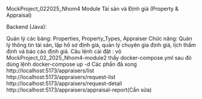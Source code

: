 MockProject_022025_Nhom4
Module Tài sản và Định giá (Property & Appraisal)

Backend (Java):

Quản lý các bảng: Properties, Property_Types, Appraiser
Chức năng: Quản lý thông tin tài sản, lập hồ sơ định giá, quản lý chuyên gia định giá, lịch thẩm định và báo cáo định giá.
Câu lệnh cài đặt : vô MockProject_02_2025_Nhom4-module2 thấy docker-compose.yml sau đó dùng lệnh docker-compose up -d
Các phần đã xong 
http://localhost:5173/appraisers/list
http://localhost:5173/appraisers/request-list
http://localhost:5173/appraisers/request-detail
http://localhost:5173/appraisers/appraisal-report(Cần sửa)
